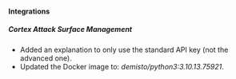 
#### Integrations

##### Cortex Attack Surface Management

- Added an explanation to only use the standard API key (not the advanced one).
- Updated the Docker image to: *demisto/python3:3.10.13.75921*.
